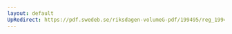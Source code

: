 ```yaml
---
layout: default
UpRedirect: https://pdf.swedeb.se/riksdagen-volumeG-pdf/199495/reg_199495/reg_199495_0485.pdf
---
```

